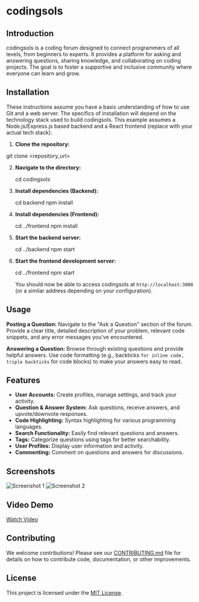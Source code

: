 # codingsols

## Introduction

codingsols is a coding forum designed to connect programmers of all levels, from beginners to experts.  It provides a platform for asking and answering questions, sharing knowledge, and collaborating on coding projects.  The goal is to foster a supportive and inclusive community where everyone can learn and grow.

## Installation

These instructions assume you have a basic understanding of how to use Git and a web server.  The specifics of installation will depend on the technology stack used to build codingsols.  This example assumes a Node.js/Express.js based backend and a React frontend (replace with your actual tech stack):


1. **Clone the repository:**

git clone <repository_url>
   
2. **Navigate to the directory:**

   cd codingsols
   
4. **Install dependencies (Backend):**

   cd backend
   npm install
   
5. **Install dependencies (Frontend):**

   cd ../frontend
   npm install

6. **Start the backend server:**

   cd ../backend
   npm start


7. **Start the frontend development server:**

   cd ../frontend
   npm start


   You should now be able to access codingsols at `http://localhost:3000` (or a similar address depending on your configuration).


## Usage

**Posting a Question:**  Navigate to the "Ask a Question" section of the forum.  Provide a clear title, detailed description of your problem, relevant code snippets, and any error messages you've encountered.

**Answering a Question:**  Browse through existing questions and provide helpful answers.  Use code formatting (e.g., backticks ``` for inline code, triple backticks ``` for code blocks) to make your answers easy to read.


## Features

* **User Accounts:** Create profiles, manage settings, and track your activity.
* **Question & Answer System:**  Ask questions, receive answers, and upvote/downvote responses.
* **Code Highlighting:** Syntax highlighting for various programming languages.
* **Search Functionality:** Easily find relevant questions and answers.
* **Tags:** Categorize questions using tags for better searchability.
* **User Profiles:** Display user information and activity.
* **Commenting:** Comment on questions and answers for discussions.


## Screenshots

![Screenshot 1](https://dummyimage.com/600x400/000/fff&text=Screenshot+1)
![Screenshot 2](https://dummyimage.com/600x400/000/fff&text=Screenshot+2)


## Video Demo

[Watch Video](https://www.example.com/demo-video)


## Contributing

We welcome contributions!  Please see our [CONTRIBUTING.md](CONTRIBUTING.md) file for details on how to contribute code, documentation, or other improvements.


## License

This project is licensed under the [MIT License](LICENSE).

